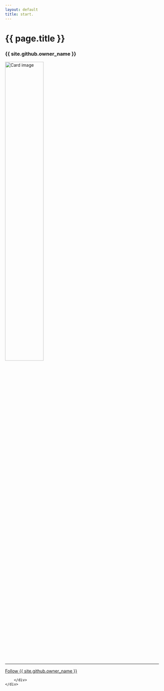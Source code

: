 ```yaml
---
layout: default
title: start.
---
```

<h1 class="text-primary">{{ page.title }}</h1>
<div class="jumbotron">
    <h3>{{ site.github.owner_name }}</h3>
    <div class="container">
        <div class="row">
            <div class="col-md-auto">
                <img style=" width: 50%; display: block;" src="{{site.github.owner_gravatar_url}}" alt="Card image">   
            </div>
            <div class="col">
                    <p class="lead text-primary" id="name"></p>
                    <p id="blog"></p>
                    <p id="email"></p>
                    <p id="company"></p>
                    <p id="loc"></p>
                    <hr class="my-4">
                    <p id="bio"></p>
                    <p class="lead">
                        <a class="github-button" href="{{ site.github.owner_url }}" data-size="large" data-show-count="true" aria-label="Follow @{{ site.github.owner_name }} on GitHub">Follow {{ site.github.owner_name }}</a>
                    </p>
            </div>
            
        </div>
    </div>
</div>
        
<script src="../assets/js/gh3.min.js"></script>
<script>

    var b0ut = new Gh3.User("{{ site.github.owner_name }}");
    var userInfos = $("#user");

    b0ut.fetch(function (err, resUser){

    if(err) {
       throw "outch ..."
    }

    console.log(b0ut, resUser);

    _.each(_.keys(resUser), function (prop) {
        $('#'.concat(prop)).append(resUser[prop]);
    });

      });

</script>
